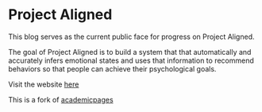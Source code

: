 Project Aligned
=======
This blog serves as the current public face for progress on Project Aligned.

The goal of Project Aligned is to build a system that that automatically and accurately infers 
emotional states and uses that information to recommend behaviors so that 
people can achieve their psychological goals. 

Visit the website [here](https://projectaligned.github.io/)

This is a fork of [academicpages](https://academicpages.github.io/)
